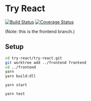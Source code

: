 # Try React

[![Build Status](https://travis-ci.org/b1f6c1c4/try-react.svg?branch=frontend)](https://travis-ci.org/b1f6c1c4/try-react)
[![Coverage Status](https://coveralls.io/repos/github/b1f6c1c4/try-react/badge.svg?branch=frontend)](https://coveralls.io/github/b1f6c1c4/try-react?branch=frontend)

(Note: this is the frontend branch.)

## Setup

```bash
cd try-react/try-react.git
git worktree add ../frontend frontend
cd ../frontend
yarn
yarn build:dll

yarn start

yarn test
```
